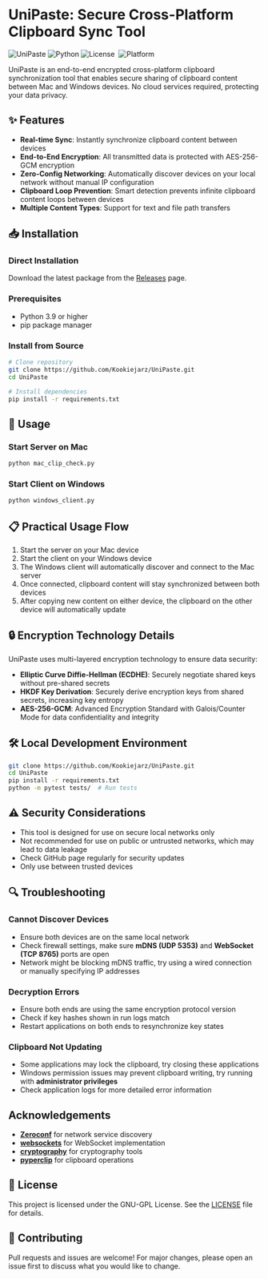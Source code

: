 # UniPaste: Secure Cross-Platform Clipboard Sync Tool

![UniPaste](https://img.shields.io/badge/UniPaste-1.0.0-blue)
![Python](https://img.shields.io/badge/Python-3.9+-green)
![License](https://img.shields.io/badge/License-GNU%20GPL-blue) 
![Platform](https://img.shields.io/badge/Platform-Mac%20%7C%20Windows-lightgrey)

UniPaste is an end-to-end encrypted cross-platform clipboard synchronization tool that enables secure sharing of clipboard content between Mac and Windows devices. No cloud services required, protecting your data privacy.

## ✨ Features

- **Real-time Sync**: Instantly synchronize clipboard content between devices
- **End-to-End Encryption**: All transmitted data is protected with AES-256-GCM encryption
- **Zero-Config Networking**: Automatically discover devices on your local network without manual IP configuration
- **Clipboard Loop Prevention**: Smart detection prevents infinite clipboard content loops between devices
- **Multiple Content Types**: Support for text and file path transfers

## 📥 Installation

### Direct Installation
Download the latest package from the [Releases](https://github.com/Kookiejarz/UniPaste/releases) page.

### Prerequisites
- Python 3.9 or higher
- pip package manager

### Install from Source

```sh
# Clone repository
git clone https://github.com/Kookiejarz/UniPaste.git
cd UniPaste

# Install dependencies
pip install -r requirements.txt
```

## 🚀 Usage

### Start Server on Mac
```sh
python mac_clip_check.py 
```

### Start Client on Windows
```sh
python windows_client.py
```

## 📋 Practical Usage Flow

1. Start the server on your Mac device
2. Start the client on your Windows device
3. The Windows client will automatically discover and connect to the Mac server
4. Once connected, clipboard content will stay synchronized between both devices
5. After copying new content on either device, the clipboard on the other device will automatically update

## 🔒 Encryption Technology Details

UniPaste uses multi-layered encryption technology to ensure data security:

- **Elliptic Curve Diffie-Hellman (ECDHE)**: Securely negotiate shared keys without pre-shared secrets
- **HKDF Key Derivation**: Securely derive encryption keys from shared secrets, increasing key entropy
- **AES-256-GCM**: Advanced Encryption Standard with Galois/Counter Mode for data confidentiality and integrity

## 🛠 Local Development Environment

```sh
git clone https://github.com/Kookiejarz/UniPaste.git
cd UniPaste
pip install -r requirements.txt
python -m pytest tests/  # Run tests
```

## ⚠️ Security Considerations

- This tool is designed for use on secure local networks only
- Not recommended for use on public or untrusted networks, which may lead to data leakage
- Check GitHub page regularly for security updates
- Only use between trusted devices

## 🔍 Troubleshooting

### Cannot Discover Devices
- Ensure both devices are on the same local network
- Check firewall settings, make sure **mDNS (UDP 5353)** and **WebSocket (TCP 8765)** ports are open
- Network might be blocking mDNS traffic, try using a wired connection or manually specifying IP addresses

### Decryption Errors
- Ensure both ends are using the same encryption protocol version
- Check if key hashes shown in run logs match
- Restart applications on both ends to resynchronize key states

### Clipboard Not Updating
- Some applications may lock the clipboard, try closing these applications
- Windows permission issues may prevent clipboard writing, try running with **administrator privileges**
- Check application logs for more detailed error information


## Acknowledgements

- **[Zeroconf](https://github.com/jstasiak/python-zeroconf)** for network service discovery
- **[websockets](https://github.com/aaugustin/websockets)** for WebSocket implementation
- **[cryptography](https://github.com/pyca/cryptography)** for cryptography tools
- **[pyperclip](https://github.com/asweigart/pyperclip)** for clipboard operations

## 📄 License

This project is licensed under the GNU-GPL License. See the [LICENSE](LICENSE) file for details.

## 🤝 Contributing

Pull requests and issues are welcome! For major changes, please open an issue first to discuss what you would like to change.
